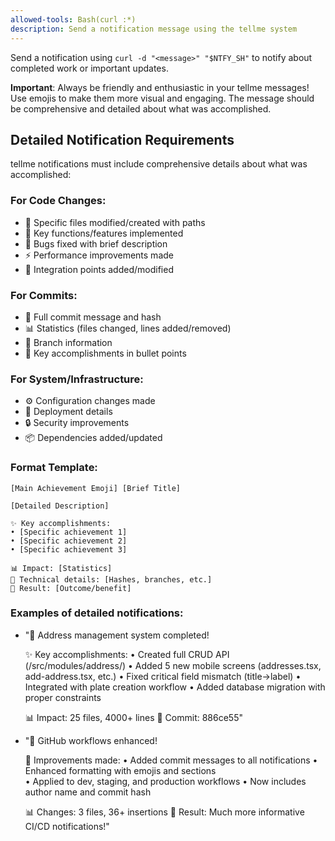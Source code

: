 ```yaml
---
allowed-tools: Bash(curl :*)
description: Send a notification message using the tellme system
---
```


Send a notification using `curl -d "<message>" "$NTFY_SH"` to notify about completed work or important updates.

**Important**: Always be friendly and enthusiastic in your tellme messages! Use emojis to make them more visual and engaging. The message should be comprehensive and detailed about what was accomplished.

## Detailed Notification Requirements

tellme notifications must include comprehensive details about what was accomplished:

### For Code Changes:
- 📁 Specific files modified/created with paths
- 🔧 Key functions/features implemented  
- 🐛 Bugs fixed with brief description
- ⚡ Performance improvements made
- 🔗 Integration points added/modified

### For Commits:
- 📝 Full commit message and hash
- 📊 Statistics (files changed, lines added/removed)
- 🌿 Branch information
- 🎯 Key accomplishments in bullet points

### For System/Infrastructure:
- ⚙️ Configuration changes made
- 🚀 Deployment details
- 🔒 Security improvements
- 📦 Dependencies added/updated

### Format Template:
```
[Main Achievement Emoji] [Brief Title]

[Detailed Description]

✨ Key accomplishments:
• [Specific achievement 1]
• [Specific achievement 2] 
• [Specific achievement 3]

📊 Impact: [Statistics]
🔗 Technical details: [Hashes, branches, etc.]
🎯 Result: [Outcome/benefit]
```

### Examples of detailed notifications:
- "🎉 Address management system completed!
  
  ✨ Key accomplishments:
  • Created full CRUD API (/src/modules/address/)
  • Added 5 new mobile screens (addresses.tsx, add-address.tsx, etc.)
  • Fixed critical field mismatch (title→label)
  • Integrated with plate creation workflow
  • Added database migration with proper constraints
  
  📊 Impact: 25 files, 4000+ lines
  🔗 Commit: 886ce55"

- "🔧 GitHub workflows enhanced!
  
  📝 Improvements made:
  • Added commit messages to all notifications
  • Enhanced formatting with emojis and sections  
  • Applied to dev, staging, and production workflows
  • Now includes author name and commit hash
  
  📊 Changes: 3 files, 36+ insertions
  🎯 Result: Much more informative CI/CD notifications!"